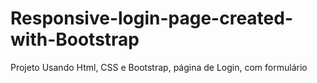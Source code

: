 # Responsive-login-page-created-with-Bootstrap
Projeto Usando Html, CSS e Bootstrap, página de Login, com formulário
